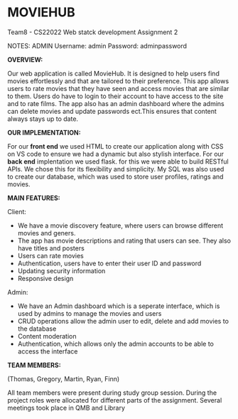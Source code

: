 # MOVIEHUB

Team8 - CS22022 Web statck development Assignment 2

NOTES:
ADMIN 
Username: admin
Password: adminpassword

**OVERVIEW:**

Our web application is called MovieHub. It is designed to help users find movies effortlessly and that are tailored to their preference. This app allows users to rate movies that they have seen and access movies that are similar to them. Users do have to login to their account to have access to the site and to rate films. The app also has an admin dashboard where the admins can delete movies and update passwords ect.This ensures that content always stays up to date. 

**OUR IMPLEMENTATION:**

For our **front end** we used HTML to create our application along with CSS on VS code to ensure we had a dynamic but also stylish interface. 
For our **back end** implentation we used flask. for this we were able to build RESTful APIs. We chose this for its flexibility and simplicity. 
My SQL was also used to create our database, which was used to store user profiles, ratings and movies. 

**MAIN FEATURES:**

  Client:
   - We have a movie discovery feature, where users can browse different movies and geners.
   - The app has movie descriptions and rating that users can see. They also have titles and posters
   - Users can rate movies
   - Authentication, users have to enter their user ID and password
   - Updating security information
   - Responsive design
     
  Admin:
  - We have an Admin dashboard which is a seperate interface, which is used by admins to manage the movies and users
  - CRUD operations allow the admin user to edit, delete and add movies to the database
  - Content moderation
  - Authentication, which allows only the admin accounts to be able to access the interface

**TEAM MEMBERS:** 

(Thomas, Gregory, Martin, Ryan, Finn)

All team members were present during study group session. During the project roles were allocated for different parts of the assignment. Several meetings took place in QMB and Library


